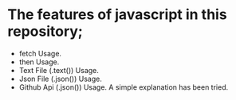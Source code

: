 # The features of javascript in this repository;
- fetch Usage.
- then Usage.
- Text File (.text()) Usage.
- Json File (.json()) Usage.
- Github Api (.json()) Usage.
A simple explanation has been tried.
